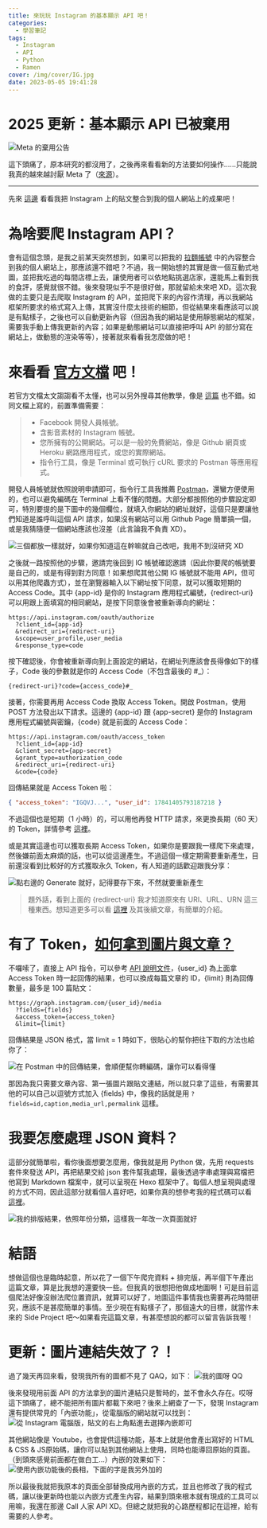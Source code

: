 ```yaml
---
title: 來玩玩 Instagram 的基本顯示 API 吧！
categories:
  - 學習筆記
tags:
  - Instagram
  - API
  - Python
  - Ramen
cover: /img/cover/IG.jpg
date: 2023-05-05 19:41:28
---
```

# 2025 更新：基本顯示 API 已被棄用
![Meta 的棄用公告](/img/post/2023_05/deprecation.png)

這下頭痛了，原本研究的都沒用了，之後再來看看新的方法要如何操作......只能說我真的越來越討厭 Meta 了（[來源](https://developers.facebook.com/docs/instagram-platform/)）。

---

先來 [這邊](https://jackchen890311.github.io/ramen/) 看看我把 Instagram 上的貼文整合到我的個人網站上的成果吧！

# 為啥要爬 Instagram API？
會有這個念頭，是我之前某天突然想到，如果可以把我的 [拉麵帳號](https://www.instagram.com/jacklovesramen/) 中的內容整合到我的個人網站上，那應該還不錯吧？不過，我一開始想的其實是做一個互動式地圖，並把我吃過的每間店標上去，讓使用者可以依地點挑選店家，還能馬上看到我的食評，感覺就很不錯。後來發現似乎不是很好做，那就留給未來吧 XD。這次我做的主要只是去爬取 Instagram 的 API，並把爬下來的內容作清理，再以我網站框架所要求的格式寫入上傳，其實沒什麼太技術的細節，但從結果來看應該可以說是有點樣子，之後也可以自動更新內容（但因為我的網站是使用靜態網站的框架，需要我手動上傳我更新的內容；如果是動態網站可以直接把呼叫 API 的部分寫在網站上，做動態的渲染等等），接著就來看看我怎麼做的吧！

# 來看看 [官方文檔](https://developers.facebook.com/docs/instagram-basic-display-api/getting-started) 吧！

若官方文檔太文謅謅看不太懂，也可以另外搜尋其他教學，像是 [這篇](https://www.letswrite.tw/instagram-basic-display-api/) 也不錯。如同文檔上寫的，前置準備需要：

> - Facebook 開發人員帳號。  
> - 含影音素材的 Instagram 帳號。  
> - 您所擁有的公開網站。可以是一般的免費網站，像是 Github 網頁或 Heroku 網路應用程式，或您的實際網站。  
> - 指令行工具，像是 Terminal 或可執行 cURL 要求的 Postman 等應用程式。  

開發人員帳號就依照說明申請即可，指令行工具我推薦 [Postman](https://www.postman.com/downloads/)，還蠻方便使用的，也可以避免編碼在 Terminal 上看不懂的問題。大部分都按照他的步驟設定即可，特別要提的是下圖中的幾個欄位，就填入你網站的網址就好，這個只是要讓他們知道是誰呼叫這個 API 請求，如果沒有網站可以用 Github Page 簡單搞一個，或是我猜隨便一個網站應該也沒差（此言論我不負責 XD）。

![三個都放一樣就好，如果你知道這在幹嘛就自己改吧，我用不到沒研究 XD](/img/post/2023_05/api_website.png)

之後就一路按照他的步驟，邀請完後回到 IG 帳號確認邀請（因此你要爬的帳號要是自己的，或是有得到對方同意！如果想爬其他公開 IG 帳號就不能用 API，但可以用其他爬蟲方式），並在瀏覽器輸入以下網址按下同意，就可以獲取短期的 Access Code。其中 {app-id} 是你的 Instagram 應用程式編號，{redirect-uri} 可以用跟上面填寫的相同網站，是按下同意後會被重新導向的網址：

```url
https://api.instagram.com/oauth/authorize
  ?client_id={app-id}
  &redirect_uri={redirect-uri}
  &scope=user_profile,user_media
  &response_type=code
```

按下確認後，你會被重新導向到上面設定的網站，在網址列應該會長得像如下的樣子，Code 後的參數就是你的 Access Code（不包含最後的 #_）：

```url
{redirect-uri}?code={access_code}#_
```

接著，你需要再用 Access Code 換取 Access Token。開啟 Postman，使用 POST 方法發出以下請求。這邊的 {app-id} 跟 {app-secret} 是你的 Instagram 應用程式編號與密鑰，{code} 就是前面的 Access Code：

```url
https://api.instagram.com/oauth/access_token
  ?client_id={app-id}
  &client_secret={app-secret}
  &grant_type=authorization_code
  &redirect_uri={redirect-uri}
  &code={code}
```

回傳結果就是 Access Token 啦：

```json
{ "access_token": "IGQVJ...", "user_id": 17841405793187218 }
```

不過這個也是短期（1 小時）的，可以用他再發 HTTP 請求，來更換長期（60 天）的 Token，詳情參考 [這裡](https://developers.facebook.com/docs/instagram-basic-display-api/guides/long-lived-access-tokens)。

或是其實這邊也可以獲取長期 Access Token，如果你是要跟我一樣爬下來處理，然後嫌前面太麻煩的話，也可以從這邊產生。不過這個一樣定期需要重新產生，目前還沒看到比較好的方式獲取永久 Token，有人知道的話歡迎跟我分享：

![點右邊的 Generate 就好，記得要存下來，不然就要重新產生](/img/post/2023_05/api_token.png)

> 題外話，看到上面的 {redirect-uri} 我才知道原來有 URI、URL、URN 這三種東西。想知道更多可以看 [這裡](https://ithelp.ithome.com.tw/articles/10266610) 及其後續文章，有簡單的介紹。

# 有了 Token，[如何拿到圖片與文章？](https://developers.facebook.com/docs/instagram-basic-display-api/guides/getting-profiles-and-media)

不囉嗦了，直接上 API 指令，可以參考 [API 說明文件](https://developers.facebook.com/docs/instagram-basic-display-api/reference/media#fields)，{user_id} 為上面拿 Access Token 時一起回傳的結果，也可以換成每篇文章的 ID，{limit} 則為回傳數量，最多是 100 篇貼文：

```url
https://graph.instagram.com/{user_id}/media
  ?fields={fields}
  &access_token={access_token}
  &limit={limit}
```

回傳結果是 JSON 格式，當 limit = 1 時如下，很貼心的幫你把往下取的方法也給你了：

![在 Postman 中的回傳結果，會順便幫你轉編碼，讓你可以看得懂](/img/post/2023_05/api_return.png)

那因為我只需要文章內容、第一張圖片跟貼文連結，所以就只拿了這些，有需要其他的可以自己以逗號方式加入 {fields} 中，像我的話就是用 `?fields=id,caption,media_url,permalink` 這樣。

# 我要怎麼處理 JSON 資料？
這部分就簡單啦，看你後面想要怎麼用，像我就是用 Python 做，先用 requests 套件來發送 API，再把結果交給 json 套件幫我處理，最後透過字串處理與寫檔把他寫到 Markdown 檔案中，就可以呈現在 Hexo 框架中了。每個人想呈現與處理的方式不同，因此這部分就看個人喜好吧，如果你真的想參考我的程式碼可以看 [這裡](https://github.com/JackChen890311/jackchen890311.github.io/tree/main/source/ramen/crawler.py)。

![我的排版結果，依照年份分類，這樣我一年改一次頁面就好](/img/post/2023_05/ramen_layout.png)

# 結語
想做這個也是臨時起意，所以花了一個下午爬完資料 + 排完版，再半個下午產出這篇文章，算是比我想的還要快一些。但我真的很想把他做成地圖啊！可是目前這個爬法好像沒辦法爬位置資訊，就算可以好了，地圖這件事情我也需要再花時間研究，應該不是甚麼簡單的事情。至少現在有點樣子了，那個遠大的目標，就當作未來的 Side Project 吧～如果看完這篇文章，有甚麼想說的都可以留言告訴我喔！

# 更新：圖片連結失效了？！
過了幾天再回來看，發現我所有的圖都不見了 QAQ，如下：
![我的圖呀 QQ](img/post/2023_05/ramen_broken.png)

後來發現用前面 API 的方法拿到的圖片連結只是暫時的，並不會永久存在。哎呀這下頭痛了，總不能把所有圖片都載下來吧？後來上網查了一下，發現 Instagram 還有提供常見的「內嵌功能」，從電腦版的網站就可以找到：
![從 Instagram 電腦版，貼文的右上角點進去選擇內嵌即可](img/post/2023_05/ig_embedded.png)

其他網站像是 Youtube，也會提供這種功能，基本上就是他會產出寫好的 HTML & CSS & JS原始碼，讓你可以貼到其他網站上使用，同時也能導回原始的頁面。（到頭來感覺前面都在做白工...）內嵌的效果如下：
![使用內嵌功能後的長相，下面的字是我另外加的](img/post/2023_05/ramen_new_layout.png)

所以最後我就把我原本的頁面全部替換成用內嵌的方式，並且也修改了我的程式碼，讓以後更新時也能以內嵌方式產生內容，結果到頭來根本就有現成的工具可以用嘛，我還在那邊 Call 人家 API XD。但總之就把我的心路歷程都記在這裡，給有需要的人參考。